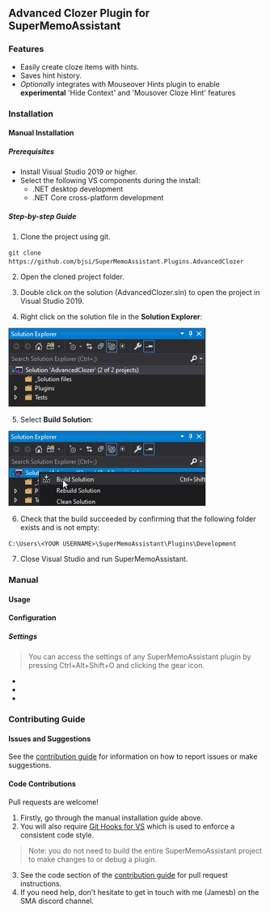 ## Advanced Clozer Plugin for SuperMemoAssistant

### Features

- Easily create cloze items with hints.
- Saves hint history.
- *Optionally* integrates with Mouseover Hints plugin to enable **experimental** 'Hide Context' and 'Mousover Cloze Hint' features

### Installation

#### Manual Installation

##### Prerequisites

- Install Visual Studio 2019 or higher.
- Select the following  VS components during the install:
  + .NET desktop development
  + .NET Core cross-platform development

##### Step-by-step Guide

1. Clone the project using git.

  `git clone https://github.com/bjsi/SuperMemoAssistant.Plugins.AdvancedClozer`

2. Open the cloned project folder.

3. Double click on the solution (AdvancedClozer.sln) to open the project in Visual Studio 2019.

4. Right click on the solution file in the **Solution Explorer**:

![Image of Solution Explorer](https://github.com/bjsi/docs/blob/master/SMA/plugins/images/solution-explorer.png)

5. Select **Build Solution**:

![Image of Build Solution Option](https://github.com/bjsi/docs/blob/master/SMA/plugins/images/build-solution.jpg)

6. Check that the build succeeded by confirming that the following folder exists and is not empty:

`C:\Users\<YOUR USERNAME>\SuperMemoAssistant\Plugins\Development`

7. Close Visual Studio and run SuperMemoAssistant.

### Manual

#### Usage

#### Configuration

##### Settings

> You can access the settings of any SuperMemoAssistant plugin by pressing Ctrl+Alt+Shift+O and clicking the gear icon.
-
-
-

### Contributing Guide

#### Issues and Suggestions

See the [contribution guide](https://github.com/bjsi/docs/blob/master/SMA/plugins/CONTRIBUTING.md) for information on how to report issues or make suggestions.

#### Code Contributions

Pull requests are welcome!

1. Firstly, go through the manual installation guide above.
2. You will also require [Git Hooks for VS](https://marketplace.visualstudio.com/items?itemName=AlexisIncogito.VisualStudio-Git-Hooks) which is used to enforce a consistent code style.
> Note: you do not need to build the entire SuperMemoAssistant project to make changes to or debug a plugin.
3. See the code section of the [contribution guide](https://github.com/bjsi/docs/blob/master/SMA/plugins/CONTRIBUTING.md) for pull request instructions.
4. If you need help, don't hesitate to get in touch with me (Jamesb) on the SMA discord channel.

